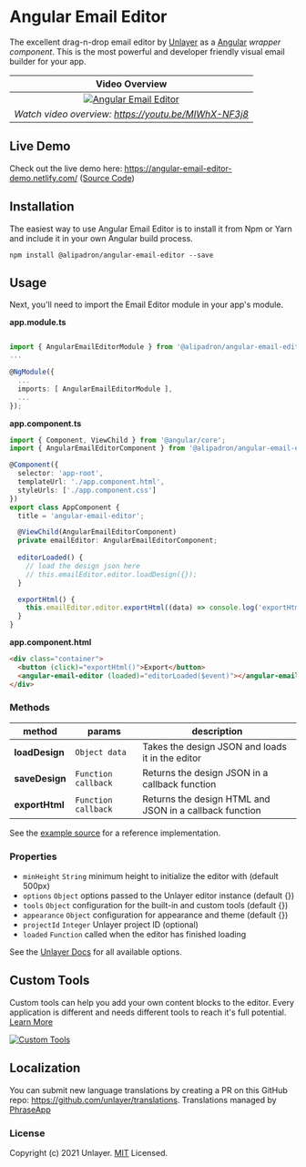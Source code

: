 # Angular Email Editor

The excellent drag-n-drop email editor by [Unlayer](https://unlayer.com) as a [Angular](https://angular.io/) *wrapper component*. This is the most powerful and developer friendly visual email builder for your app.

Video Overview |
:---: |
[![Angular Email Editor](https://unroll-assets.s3.amazonaws.com/unlayervideotour.png)](https://www.youtube.com/watch?v=MIWhX-NF3j8) |
*Watch video overview: https://youtu.be/MIWhX-NF3j8* |

## Live Demo

Check out the live demo here: https://angular-email-editor-demo.netlify.com/ ([Source Code](https://github.com/unlayer/angular-email-editor/tree/master/src))

## Installation

The easiest way to use Angular Email Editor is to install it from Npm or Yarn and include it in your own Angular build process.

```
npm install @alipadron/angular-email-editor --save
```

## Usage

Next, you'll need to import the Email Editor module in your app's module.

**app.module.ts**

```ts

import { AngularEmailEditorModule } from '@alipadron/angular-email-editor';
...

@NgModule({
  ...
  imports: [ AngularEmailEditorModule ],
  ...
});
```

**app.component.ts**

```ts
import { Component, ViewChild } from '@angular/core';
import { AngularEmailEditorComponent } from '@alipadron/angular-email-editor';

@Component({
  selector: 'app-root',
  templateUrl: './app.component.html',
  styleUrls: ['./app.component.css']
})
export class AppComponent {
  title = 'angular-email-editor';

  @ViewChild(AngularEmailEditorComponent)
  private emailEditor: AngularEmailEditorComponent;
  
  editorLoaded() {
    // load the design json here
    // this.emailEditor.editor.loadDesign({});
  }

  exportHtml() {
    this.emailEditor.editor.exportHtml((data) => console.log('exportHtml', data));
  }
}
```

**app.component.html**

```html
<div class="container">
  <button (click)="exportHtml()">Export</button>
  <angular-email-editor (loaded)="editorLoaded($event)"></angular-email-editor>
</div>
```

### Methods
| method          | params                   | description                                                    |
| --------------- | ------------------------ | -------------------------------------------------------------- |
| **loadDesign**  | `Object data`            | Takes the design JSON and loads it in the editor               |
| **saveDesign**  | `Function callback`      | Returns the design JSON in a callback function                 |
| **exportHtml**  | `Function callback`      | Returns the design HTML and JSON in a callback function        |

See the [example source](https://github.com/unlayer/angular-email-editor/tree/master/src) for a reference implementation.

### Properties

* `minHeight` `String` minimum height to initialize the editor with (default 500px)
* `options` `Object` options passed to the Unlayer editor instance (default {})
* `tools` `Object` configuration for the built-in and custom tools (default {})
* `appearance` `Object` configuration for appearance and theme (default {})
* `projectId` `Integer` Unlayer project ID (optional)
* `loaded` `Function` called when the editor has finished loading

See the [Unlayer Docs](https://docs.unlayer.com/) for all available options.

## Custom Tools

Custom tools can help you add your own content blocks to the editor. Every application is different and needs different tools to reach it's full potential. [Learn More](https://docs.unlayer.com/docs/custom-tools)

[![Custom Tools](https://unroll-assets.s3.amazonaws.com/custom_tools.png)](https://docs.unlayer.com/docs/custom-tools)


## Localization

You can submit new language translations by creating a PR on this GitHub repo: https://github.com/unlayer/translations. Translations managed by [PhraseApp](https://phraseapp.com)

### License

Copyright (c) 2021 Unlayer. [MIT](LICENSE) Licensed.
